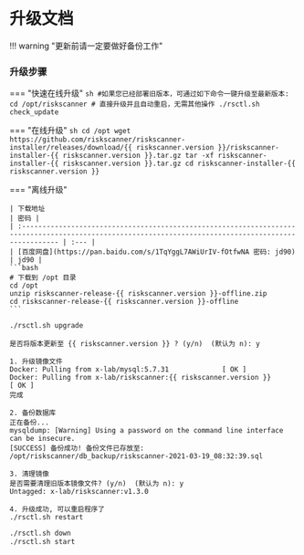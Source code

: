 # 升级文档

!!! warning "更新前请一定要做好备份工作"

### 升级步骤
=== "快速在线升级"
    ```sh
    #如果您已经部署旧版本，可通过如下命令一键升级至最新版本:
    cd /opt/riskscanner
    # 直接升级并且自动重启，无需其他操作
    ./rsctl.sh check_update
    ```

=== "在线升级"
    ```sh
    cd /opt
    wget https://github.com/riskscanner/riskscanner-installer/releases/download/{{ riskscanner.version }}/riskscanner-installer-{{ riskscanner.version }}.tar.gz
    tar -xf riskscanner-installer-{{ riskscanner.version }}.tar.gz
    cd riskscanner-installer-{{ riskscanner.version }}
    ```

=== "离线升级"

    | 下载地址                                                                                                                                                | 密码 |
    | :----------------------------------------------------------------------------------------------------------------------------------------------------- | :--- |
    | [百度网盘](https://pan.baidu.com/s/1TqYggL7AWiUrIV-fOtfwNA 密码: jd90)                                                                                             | jd90 |
    ```bash
    # 下载到 /opt 目录
    cd /opt
    unzip riskscanner-release-{{ riskscanner.version }}-offline.zip
    cd riskscanner-release-{{ riskscanner.version }}-offline
    ```

```sh
./rsctl.sh upgrade
```
```nginx hl_lines="1 35"
是否将版本更新至 {{ riskscanner.version }} ? (y/n)  (默认为 n): y

1. 升级镜像文件
Docker: Pulling from x-lab/mysql:5.7.31 	        [ OK ]
Docker: Pulling from x-lab/riskscanner:{{ riskscanner.version }} 	    [ OK ]
完成

2. 备份数据库
正在备份...
mysqldump: [Warning] Using a password on the command line interface can be insecure.
[SUCCESS] 备份成功! 备份文件已存放至: /opt/riskscanner/db_backup/riskscanner-2021-03-19_08:32:39.sql

3. 清理镜像
是否需要清理旧版本镜像文件? (y/n)  (默认为 n): y
Untagged: x-lab/riskscanner:v1.3.0

4. 升级成功, 可以重启程序了
./rsctl.sh restart
```
```sh
./rsctl.sh down
./rsctl.sh start
```
